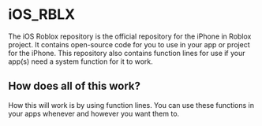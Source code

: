 # iOS_RBLX
The iOS Roblox repository is the official repository for the iPhone in Roblox project. It contains open-source code for you to use in your app or project for the iPhone. This repository also contains function lines for use if your app(s) need a system function for it to work.

## How does all of this work?
How this will work is by using function lines. You can use these functions in your apps whenever and however you want them to.
